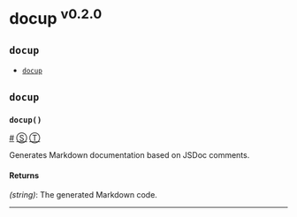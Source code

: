 # docup <sup>v0.2.0</sup>

<!-- div class="toc-container" -->

<!-- div -->

## `docup`
* <a href="#docup">`docup`</a>

<!-- /div -->

<!-- /div -->

<!-- div class="doc-container" -->

<!-- div -->

## `docup`

<!-- div -->

### <a id="docup"></a>`docup()`
<a href="#docup">#</a> [&#x24C8;](https://github.com/jdalton/docup/tree/0.2.0/index.js#L20 "View in source") [&#x24C9;][1]

Generates Markdown documentation based on JSDoc comments.

#### Returns
*(string)*:  The generated Markdown code.

* * *

<!-- /div -->

<!-- /div -->

<!-- /div -->

 [1]: #docup "Jump back to the TOC."
